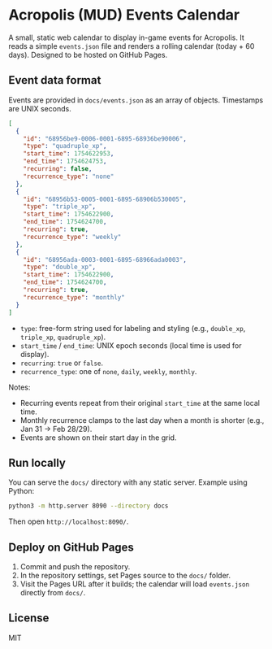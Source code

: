 # Acropolis (MUD) Events Calendar

A small, static web calendar to display in-game events for Acropolis. It reads a simple `events.json` file and renders a rolling calendar (today + 60 days). Designed to be hosted on GitHub Pages.

## Event data format
Events are provided in `docs/events.json` as an array of objects. Timestamps are UNIX seconds.

```json
[
  {
    "id": "68956be9-0006-0001-6895-68936be90006",
    "type": "quadruple_xp",
    "start_time": 1754622953,
    "end_time": 1754624753,
    "recurring": false,
    "recurrence_type": "none"
  },
  {
    "id": "68956b53-0005-0001-6895-68906b530005",
    "type": "triple_xp",
    "start_time": 1754622900,
    "end_time": 1754624700,
    "recurring": true,
    "recurrence_type": "weekly"
  },
  {
    "id": "68956ada-0003-0001-6895-68966ada0003",
    "type": "double_xp",
    "start_time": 1754622900,
    "end_time": 1754624700,
    "recurring": true,
    "recurrence_type": "monthly"
  }
]
```

- `type`: free-form string used for labeling and styling (e.g., `double_xp`, `triple_xp`, `quadruple_xp`).
- `start_time` / `end_time`: UNIX epoch seconds (local time is used for display).
- `recurring`: `true` or `false`.
- `recurrence_type`: one of `none`, `daily`, `weekly`, `monthly`.

Notes:
- Recurring events repeat from their original `start_time` at the same local time.
- Monthly recurrence clamps to the last day when a month is shorter (e.g., Jan 31 -> Feb 28/29).
- Events are shown on their start day in the grid.

## Run locally
You can serve the `docs/` directory with any static server. Example using Python:

```bash
python3 -m http.server 8090 --directory docs
```
Then open `http://localhost:8090/`.

## Deploy on GitHub Pages
1. Commit and push the repository.
2. In the repository settings, set Pages source to the `docs/` folder.
3. Visit the Pages URL after it builds; the calendar will load `events.json` directly from `docs/`.

## License
MIT
